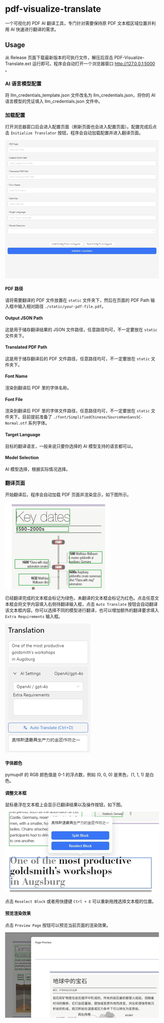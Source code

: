# pdf-visualize-translate

一个可视化的 PDF AI 翻译工具，专门针对需要保持原 PDF 文本框区域位置并利用 AI 快速进行翻译的需求。

## Usage

从 Release 页面下载最新版本的可执行文件，解压后双击 PDF-Visualize-Translate.ext 运行即可。程序会自动打开一个浏览器窗口 http://127.0.0.1:5000 。

### AI 语言模型配置
将 llm_credentials_template.json 文件改名为 llm_credentials.json，将你的 AI 语言模型的凭证填入 llm_credentials.json 文件中。
 
### 加载配置
打开浏览器窗口后会进入配置页面（刷新页面也会进入配置页面）。配置完成后点击 `Initialize Translator` 按钮，程序会自动加载配置并进入翻译页面。

![config](./resource/images/config.jpg)

#### PDF 路径
请将需要翻译的 PDF 文件放置在 `static` 文件夹下，然后在页面的 PDF Path 输入框中输入相对路径 `./static/your-pdf-file.pdf`。

#### Output JSON Path
这是用于储存翻译结果的 JSON 文件路径，任意路径均可，不一定要放在 `static` 文件夹下。

#### Translated PDF Path
这是用于储存翻译后的 PDF 文件路径，任意路径均可，不一定要放在 `static` 文件夹下。

#### Font Name
渲染到翻译后 PDF 里的字体名称。

#### Font File
渲染到翻译后 PDF 里的字体文件路径，任意路径均可，不一定要放在 `static` 文件夹下。目前提前准备了 `./font/SimplifiedChinese/SourceHanSansSC-Normal.otf` 系列字体。

#### Target Language
目标的翻译语言，一般来说只要你选择的 AI 模型支持的语言都可以。

#### Model Selection
AI 模型选择，根据实际情况选择。


### 翻译页面

开始翻译后，程序会自动加载 PDF 页面并渲染显示，如下图所示。

![blocks](./resource/images/blocks.jpg)

已经翻译完成的文本框会标记为绿色，未翻译的文本框会标记为红色。点击任意文本框会将文字内容填入右侧待翻译输入框，点击 `Auto Translate` 按钮会自动翻译该文本框内容。你可以选择不同的模型进行翻译，也可以增加额外的翻译要求填入 `Extra Requirements` 输入框。

![translate-settings](./resource/images/translate-settings.jpg)

#### 字体颜色
pymupdf 的 RGB 颜色值是 0-1 的浮点数，例如 (0, 0, 0) 是黑色，(1, 1, 1) 是白色。

#### 调整文本框
鼠标悬浮在文本框上会显示已翻译结果以及操作按钮，如下图。

![block-actions](./resource/images/block-actions.jpg)

点击 `Reselect Block` 或者用快捷键 `Ctrl + E` 可以重新拖拽选择文本框的位置。


#### 预览渲染效果
点击 `Preview Page` 按钮可以预览当前页面的渲染效果。

![translations](./resource/images/translations.jpg)